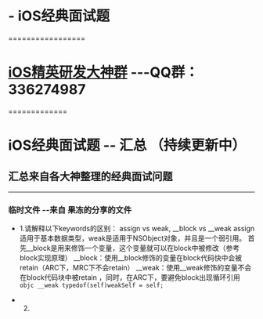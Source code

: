 # - iOS经典面试题
=================
# [iOS精英研发大神群](336274987@qq.com) ---QQ群：336274987    
=============
 # iOS经典面试题 -- 汇总 （持续更新中）

## 汇总来自各大神整理的经典面试问题
-----------------------------------

### 临时文件  --来自 果冻的分享的文件

* 1.请解释以下keywords的区别： assign vs weak, __block vs __weak
assign适用于基本数据类型，weak是适用于NSObject对象，并且是一个弱引用。
   首先__block是用来修饰一个变量，这个变量就可以在block中被修改（参考block实现原理）
   __block：使用__block修饰的变量在block代码快中会被retain（ARC下，MRC下不会retain）
   __weak：使用__weak修饰的变量不会在block代码块中被retain ，同时，在ARC下，要避免block出现循环引用 
   ```objc __weak typedof(self)weakSelf = self; ```

* 2.

